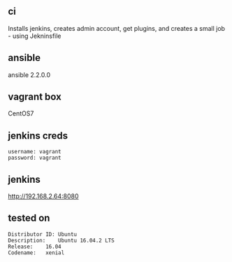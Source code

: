 ## ci
Installs jenkins, creates admin account, get plugins, and creates a small job - using Jekninsfile

## ansible
ansible 2.2.0.0

## vagrant box
CentOS7

## jenkins creds
```
username: vagrant
password: vagrant
```

## jenkins
http://192.168.2.64:8080

## tested on
```
Distributor ID:	Ubuntu
Description:	Ubuntu 16.04.2 LTS
Release:	16.04
Codename:	xenial
```
